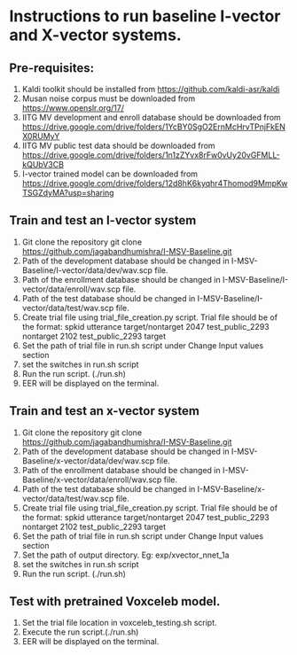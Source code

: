 # Instructions to run baseline I-vector and X-vector systems.
## Pre-requisites:
1. Kaldi toolkit should be installed from https://github.com/kaldi-asr/kaldi
2. Musan noise corpus must be downloaded from https://www.openslr.org/17/
3. IITG MV development and enroll database should be downloaded from https://drive.google.com/drive/folders/1YcBY0SgO2ErnMcHrvTPnjFkENX0RUMyY
4. IITG MV public test data should be downloaded from https://drive.google.com/drive/folders/1n1zZYvx8rFw0vUy20vGFMLL-kQUbV3CB
5. I-vector trained model can be downloaded from https://drive.google.com/drive/folders/12d8hK6kyqhr4Thomod9MmpKwTSGZdyMA?usp=sharing

## Train and test an I-vector system
1. Git clone the repository
	git clone https://github.com/jagabandhumishra/I-MSV-Baseline.git
2. Path of the development database should be changed in  I-MSV-Baseline/I-vector/data/dev/wav.scp file.
3. Path of the enrollment database should be changed in  I-MSV-Baseline/I-vector/data/enroll/wav.scp file.
4. Path of the test database should be changed in  I-MSV-Baseline/I-vector/data/test/wav.scp file.
5. Create trial file using trial_file_creation.py script.
	Trial file should be of the format:
	spkid utterance target/nontarget
	2047 test_public_2293 nontarget
	2102 test_public_2293 target
6. Set the path of trial file in run.sh script under Change Input values section
7. set the switches in run.sh script
8. Run the run script. (./run.sh)
9. EER will be displayed on the terminal.

## Train and test an x-vector system
1. Git clone the repository
	git clone https://github.com/jagabandhumishra/I-MSV-Baseline.git
2. Path of the development database should be changed in  I-MSV-Baseline/x-vector/data/dev/wav.scp file.
3. Path of the enrollment database should be changed in  I-MSV-Baseline/x-vector/data/enroll/wav.scp file.
4. Path of the test database should be changed in  I-MSV-Baseline/x-vector/data/test/wav.scp file.
5. Create trial file using trial_file_creation.py script.
	Trial file should be of the format:
	spkid utterance target/nontarget
	2047 test_public_2293 nontarget
	2102 test_public_2293 target
6. Set the path of trial file in run.sh script under Change Input values section
7. Set the path of output directory. Eg: exp/xvector_nnet_1a
8. set the switches in run.sh script
9. Run the run script. (./run.sh)

## Test with pretrained Voxceleb model.
1. Set the trial file location in voxceleb_testing.sh script.
2. Execute the run script.(./run.sh)
9. EER will be displayed on the terminal.
